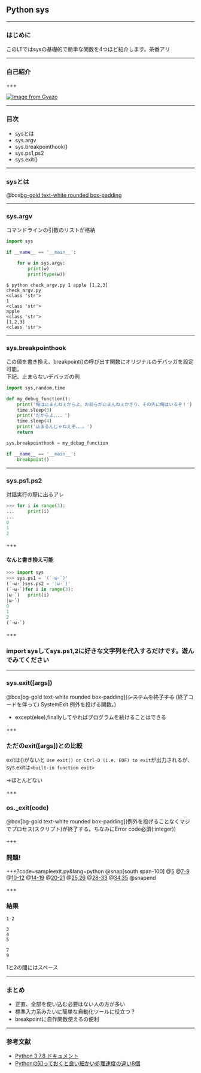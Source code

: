 ## Python sys

---

### はじめに

このLTではsysの基礎的で簡単な関数を4つほど紹介します。茶番アリ

---
### 自己紹介

+++

[![Image from Gyazo](https://i.gyazo.com/1d1ceab1e7ad2e89eb98d32f7e71b9fa.jpg)](https://gyazo.com/1d1ceab1e7ad2e89eb98d32f7e71b9fa)

---

### 目次

- sysとは
- sys.argv
- sys.breakpointhook()
- sys.ps1,ps2
- sys.exit()

---
### sysとは

@box[bg-gold text-white rounded box-padding](インタプリタで使用・管理している変数や、インタプリタの動作に深く関連する関数を定義)

---
### sys.argv
コマンドラインの引数のリストが格納
```python
import sys

if __name__ == '__main__':

	for w in sys.argv:
		print(w)
		print(type(w))
```

```
$ python check_argv.py 1 apple [1,2,3]
check_argv.py
<class 'str'>
1
<class 'str'>
apple
<class 'str'>
[1,2,3]
<class 'str'>

```
---
### sys.breakpointhook
この値を書き換え、breakpoint()の呼び出す関数にオリジナルのデバッガを設定可能。  
下記、止まらないデバッガの例

```python
import sys,random,time

def my_debug_function():
	print('俺は止まんねぇからよ、お前らが止まんねぇかぎり、その先に俺はいるぞ！')
	time.sleep(3)
	print('だからよ、、、、')
	time.sleep(4)
	print('止まるんじゃねえぞ、、、。')
	return

sys.breakpointhook = my_debug_function

if __name__ == '__main__':
	breakpoint()
```
---
### sys.ps1.ps2
対話実行の際に出るアレ
```python
>>> for i in range(3):
...     print(i)
... 
0
1
2
```

+++
#### なんと書き換え可能
```python
>>> import sys
>>> sys.ps1 = '(´·ω·`)'
(´·ω·`)sys.ps2 = '|ω·`)'
(´·ω·`)for i in range(3):
|ω·`)   print(i)
|ω·`)
0
1
2
(´·ω·`)
```

+++

### import sysしてsys.ps1,2に好きな文字列を代入するだけです。遊んでみてください

---

### sys.exit([args])
@box[bg-gold text-white rounded box-padding](~~システムを終了する~~ (終了コードを伴って) SystemExit 例外を投げる関数。)

- except(else),finallyしてやればプログラムを続けることはできる

+++

### ただのexit([args])との比較

exitは()がないと  `Use exit() or Ctrl-D (i.e. EOF) to exit`が出力されるが、sys.exitは`<built-in function exit>`  

→ほとんどない

+++
### os._exit(code)
@box[bg-gold text-white rounded box-padding](例外を投げることなくマジでプロセス(スクリプト)が終了する。ちなみにError code必須(:integer))


+++
### 問題!

+++?code=sampleexit.py&lang=python
@snap[south span-100]
@[5](1がプリントされます。print関数は自動改行をしますが、endを指定することで改行ではないものにできます)
@[7-9](2がプリントされ、\nによって改行されます。sys.exit()の例外によりtry文を抜けます)
@[10-12](exceptに捕まります。3と4をプリントします。それぞれ改行)
@[14-19](5+改行コードがプリントされ改行。numberは3行目で2と定義したのでif文の中へ、例外が発生します)
@[20-21](exceptに捕まります。7をプリントします)
@[25,26](finallyで9をプリントします)
@[28-33](numberは4の再代入により>3を満たすので中のos._exit(400)が実行されます)
@[34,35](finallyで11をプリントします)
@snapend

+++
### 結果

```
1 2

3
4
5

7
9
```

1と2の間にはスペース

---
### まとめ
- 正直、全部を使い込む必要はない人の方が多い
- 標準入力系みたいに簡単な自動化ツールに役立つ？
- breakpointに自作関数使えるの便利

---
### 参考文献
- [Python 3.7.8 ドキュメント](https://docs.python.org/ja/3.7/library/functions.html#breakpoint)
- [Pythonの知っておくと良い細かい処理速度の違い8個](https://www.kumilog.net/entry/python-speed-comp)
